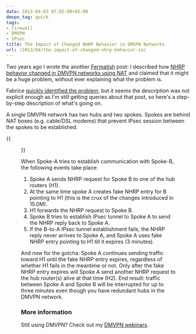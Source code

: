 ```yaml
---
date: 2013-04-03 07:02:00+02:00
dmvpn_tag: quirk
tags:
- firewall
- DMVPN
- IPsec
title: The Impact of Changed NHRP Behavior in DMVPN Networks
url: /2013/04/the-impact-of-changed-nhrp-behavior-in/
---
```

Two years ago I wrote the another [Fermatish](http://en.wikipedia.org/wiki/Fermat's_Last_Theorem) post: I described how [NHRP behavior changed in DMVPN networks using NAT](/2011/04/dmvpn-spoke-nhrp-behavior-changed-in/) and claimed that it might be a huge problem, without ever explaining what the problem is.

Fabrice [quickly identified the problem](/2011/04/dmvpn-spoke-nhrp-behavior-changed-in/#c7665983883544403504), but it seems the description was not explicit enough as I'm still getting queries about that post, so here's a step-by-step description of what's going on.
<!--more-->
A single DMVPN network has two hubs and two spokes. Spokes are behind NAT boxes (e.g. cable/DSL modems) that prevent IPsec session between the spokes to be established.

{{<figure src="/2013/04/s450-DMVPN_NHRP_Problem.jpg">}}

When Spoke-A tries to establish communication with Spoke-B, the following events take place:

1.  Spoke A sends NHRP request for Spoke B to one of the hub routers (H1).
2.  At the same time spoke A creates fake NHRP entry for B pointing to H1 (this is the crux of the changes introduced in 15.0M).
3.  H1 forwards the NHRP request to Spoke B.
4.  Spoke B tries to establish IPsec tunnel to Spoke A to send the NHRP reply back to Spoke A.
5.  If the B-to-A IPsec tunnel establishment fails, the NHRP reply never arrives to Spoke A, and Spoke A uses fake NHRP entry pointing to H1 till it expires (3 minutes).

And now for the gotcha: Spoke A continues sending traffic toward H1 until the fake NHRP entry expires, regardless of whether H1 fails in the meantime or not. Only after the fake NHRP entry expires will Spoke A send another NHRP request to the hub router(s) alive at that time (H2). End result: traffic between Spoke A and Spoke B will be interrupted for up to three minutes even though you have redundant hubs in the DMVPN network.

### More information

Still using DMVPN? Check out my [DMVPN webinars](http://www.ipspace.net/Roadmap/VPN_webinars).
